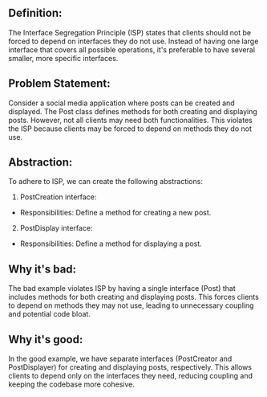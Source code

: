 ## Definition:
The Interface Segregation Principle (ISP) states that clients should not be forced to depend on interfaces they do not use. Instead of having one large interface that covers all possible operations, it's preferable to have several smaller, more specific interfaces.

## Problem Statement:
Consider a social media application where posts can be created and displayed. The Post class defines methods for both creating and displaying posts. However, not all clients may need both functionalities. This violates the ISP because clients may be forced to depend on methods they do not use.

## Abstraction:
To adhere to ISP, we can create the following abstractions:

1. PostCreation interface:
- Responsibilities: Define a method for creating a new post.

2. PostDisplay interface:
- Responsibilities: Define a method for displaying a post.


## Why it's bad: 
The bad example violates ISP by having a single interface (Post) that includes methods for both creating and displaying posts. This forces clients to depend on methods they may not use, leading to unnecessary coupling and potential code bloat.

## Why it's good: 
In the good example, we have separate interfaces (PostCreator and PostDisplayer) for creating and displaying posts, respectively. This allows clients to depend only on the interfaces they need, reducing coupling and keeping the codebase more cohesive.

